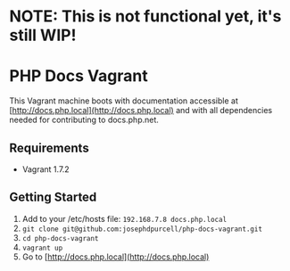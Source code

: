 # NOTE: This is not functional yet, it's still WIP!

# PHP Docs Vagrant

This Vagrant machine boots with documentation accessible at [http://docs.php.local](http://docs.php.local) and with all dependencies needed for contributing to docs.php.net.

## Requirements

* Vagrant 1.7.2

## Getting Started

1. Add to your /etc/hosts file: `192.168.7.8 docs.php.local`
1. `git clone git@github.com:josephdpurcell/php-docs-vagrant.git`
1. `cd php-docs-vagrant`
1. `vagrant up`
1. Go to [http://docs.php.local](http://docs.php.local)

